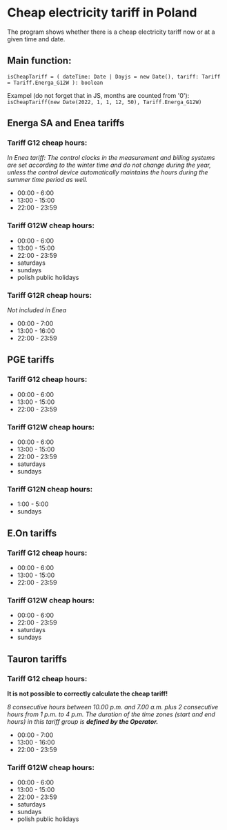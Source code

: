 # Cheap electricity tariff in Poland

The program shows whether there is a cheap electricity tariff now or at a given time and date.

## Main function:

`isCheapTariff = ( dateTime: Date | Dayjs = new Date(), tariff: Tariff = Tariff.Energa_G12W ): boolean`

Exampel (do not forget that in JS, months are counted from '0'):
`isCheapTariff(new Date(2022, 1, 1, 12, 50), Tariff.Energa_G12W)`

## Energa SA and Enea tariffs

### Tariff G12 cheap hours:

_In Enea tariff: The control clocks in the measurement and billing systems are set according to the winter time and do not change during the year, unless the control device automatically maintains the hours during the summer time period as well._

- 00:00 - 6:00
- 13:00 - 15:00
- 22:00 - 23:59

### Tariff G12W cheap hours:

- 00:00 - 6:00
- 13:00 - 15:00
- 22:00 - 23:59
- saturdays
- sundays
- polish public holidays

### Tariff G12R cheap hours:

_Not included in Enea_

- 00:00 - 7:00
- 13:00 - 16:00
- 22:00 - 23:59

## PGE tariffs

### Tariff G12 cheap hours:

- 00:00 - 6:00
- 13:00 - 15:00
- 22:00 - 23:59

### Tariff G12W cheap hours:

- 00:00 - 6:00
- 13:00 - 15:00
- 22:00 - 23:59
- saturdays
- sundays

### Tariff G12N cheap hours:

- 1:00 - 5:00
- sundays

## E.On tariffs

### Tariff G12 cheap hours:

- 00:00 - 6:00
- 13:00 - 15:00
- 22:00 - 23:59

### Tariff G12W cheap hours:

- 00:00 - 6:00
- 22:00 - 23:59
- saturdays
- sundays

## Tauron tariffs

### Tariff G12 cheap hours:

**It is not possible to correctly calculate the cheap tariff!**

_8 consecutive hours between 10.00 p.m. and 7.00 a.m. plus 2 consecutive hours from 1 p.m. to 4 p.m._
_The duration of the time zones (start and end hours) in this tariff group is **defined by the Operator.**_

- 00:00 - 7:00
- 13:00 - 16:00
- 22:00 - 23:59

### Tariff G12W cheap hours:

- 00:00 - 6:00
- 13:00 - 15:00
- 22:00 - 23:59
- saturdays
- sundays
- polish public holidays
